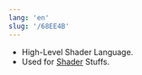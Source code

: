 ```yaml
---
lang: 'en'
slug: '/68EE4B'
---
```


- High-Level Shader Language.
- Used for [Shader](./../.././docs/pages/Shader.md) Stuffs.

<head>
  <html lang="en-US"/>
</head>
